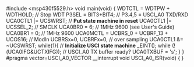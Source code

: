 #include <msp430f5529.h>
void main(void)
{
  WDTCTL = WDTPW + WDTHOLD;                 // Stop WDT
  P3SEL = BIT3+BIT4;                        // P3.4,5 = USCI_A0 TXD/RXD
  UCA0CTL1 |= UCSWRST;                      // **Put state machine in reset**
  UCA0CTL1 |= UCSSEL_2;                     // SMCLK
  UCA0BR0 = 6;                              // 1MHz 9600 (see User's Guide)
  UCA0BR1 = 0;                              // 1MHz 9600
  UCA0MCTL = UCBRS_0 + UCBRF_13 + UCOS16;   // Modln UCBRSx=0, UCBRFx=0,
                                            // over sampling
  UCA0CTL1 &= ~UCSWRST;
	while(1){                   // **Initialize USCI state machine**
		_EINT();
		while (!(UCA0IFG&UCTXIFG));             // USCI_A0 TX buffer ready?
			UCA0TXBUF = 's';
	}
}
#pragma vector=USCI_A0_VECTOR
__interrupt void USCI_A0_ISR(void)
{
}

